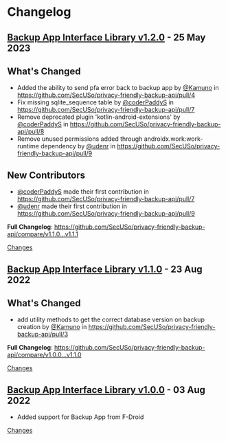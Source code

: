 # Changelog

<a name="v1.2.0"></a>
## [Backup App Interface Library v1.2.0](https://github.com/SecUSo/privacy-friendly-backup-api/releases/tag/v1.2.0) - 25 May 2023

## What's Changed
* Added the ability to send pfa error back to backup app by [@Kamuno](https://github.com/Kamuno) in https://github.com/SecUSo/privacy-friendly-backup-api/pull/4
* Fix missing sqlite_sequence table by [@coderPaddyS](https://github.com/coderPaddyS) in https://github.com/SecUSo/privacy-friendly-backup-api/pull/7
* Remove deprecated plugin 'kotlin-android-extensions' by [@coderPaddyS](https://github.com/coderPaddyS) in https://github.com/SecUSo/privacy-friendly-backup-api/pull/8
* Remove unused permissions added through androidx.work:work-runtime dependency by [@udenr](https://github.com/udenr) in https://github.com/SecUSo/privacy-friendly-backup-api/pull/9

## New Contributors
* [@coderPaddyS](https://github.com/coderPaddyS) made their first contribution in https://github.com/SecUSo/privacy-friendly-backup-api/pull/7
* [@udenr](https://github.com/udenr) made their first contribution in https://github.com/SecUSo/privacy-friendly-backup-api/pull/9

**Full Changelog**: https://github.com/SecUSo/privacy-friendly-backup-api/compare/v1.1.0...v1.1.1

[Changes][v1.2.0]


<a name="v1.1.0"></a>
## [Backup App Interface Library v1.1.0](https://github.com/SecUSo/privacy-friendly-backup-api/releases/tag/v1.1.0) - 23 Aug 2022

## What's Changed
* add utility methods to get the correct database version on backup creation by [@Kamuno](https://github.com/Kamuno) in https://github.com/SecUSo/privacy-friendly-backup-api/pull/3

**Full Changelog**: https://github.com/SecUSo/privacy-friendly-backup-api/compare/v1.0.0...v1.1.0

[Changes][v1.1.0]


<a name="v1.0.0"></a>
## [Backup App Interface Library v1.0.0](https://github.com/SecUSo/privacy-friendly-backup-api/releases/tag/v1.0.0) - 03 Aug 2022

- Added support for Backup App from F-Droid

[Changes][v1.0.0]


[v1.2.0]: https://github.com/SecUSo/privacy-friendly-backup-api/compare/v1.1.0...v1.2.0
[v1.1.0]: https://github.com/SecUSo/privacy-friendly-backup-api/compare/v1.0.0...v1.1.0
[v1.0.0]: https://github.com/SecUSo/privacy-friendly-backup-api/tree/v1.0.0

<!-- Generated by https://github.com/rhysd/changelog-from-release v3.7.1 -->
